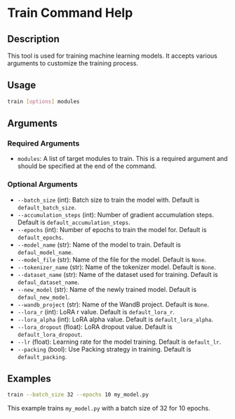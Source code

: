 
# Train Command Help

## Description
This tool is used for training machine learning models. It accepts various arguments to customize the training process.

## Usage
```bash
train [options] modules
```

## Arguments

### Required Arguments
- `modules`: A list of target modules to train. This is a required argument and should be specified at the end of the command.

### Optional Arguments
- `--batch_size` (int): Batch size to train the model with. Default is `default_batch_size`.
- `--accumulation_steps` (int): Number of gradient accumulation steps. Default is `default_accumulation_steps`.
- `--epochs` (int): Number of epochs to train the model for. Default is `default_epochs`.
- `--model_name` (str): Name of the model to train. Default is `defaul_model_name`.
- `--model_file` (str): Name of the file for the model. Default is `None`.
- `--tokenizer_name` (str): Name of the tokenizer model. Default is `None`.
- `--dataset_name` (str): Name of the dataset used for training. Default is `defaul_dataset_name`.
- `--new_model` (str): Name of the newly trained model. Default is `defaul_new_model`.
- `--wandb_project` (str): Name of the WandB project. Default is `None`.
- `--lora_r` (int): LoRA r value. Default is `default_lora_r`.
- `--lora_alpha` (int): LoRA alpha value. Default is `default_lora_alpha`.
- `--lora_dropout` (float): LoRA dropout value. Default is `default_lora_dropout`.
- `--lr` (float): Learning rate for the model training. Default is `default_lr`.
- `--packing` (bool): Use Packing strategy in training. Default is `default_packing`.

## Examples
```bash
train --batch_size 32 --epochs 10 my_model.py
```

This example trains `my_model.py` with a batch size of 32 for 10 epochs.
